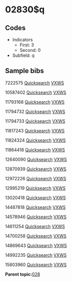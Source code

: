 # 02830$q

## Codes

-   Indicators
    -   First: 3
    -   Second: 0
-   Subfield: q

## Sample bibs

7222575 [Quicksearch](https://search.library.yale.edu/catalog/7222575) [VXWS](http://prodorbis.library.yale.edu:7014/vxws/GetHoldingsService?bibId=7222575)

10587402 [Quicksearch](https://search.library.yale.edu/catalog/10587402) [VXWS](http://prodorbis.library.yale.edu:7014/vxws/GetHoldingsService?bibId=10587402)

11793168 [Quicksearch](https://search.library.yale.edu/catalog/11793168) [VXWS](http://prodorbis.library.yale.edu:7014/vxws/GetHoldingsService?bibId=11793168)

11794732 [Quicksearch](https://search.library.yale.edu/catalog/11794732) [VXWS](http://prodorbis.library.yale.edu:7014/vxws/GetHoldingsService?bibId=11794732)

11794733 [Quicksearch](https://search.library.yale.edu/catalog/11794733) [VXWS](http://prodorbis.library.yale.edu:7014/vxws/GetHoldingsService?bibId=11794733)

11817243 [Quicksearch](https://search.library.yale.edu/catalog/11817243) [VXWS](http://prodorbis.library.yale.edu:7014/vxws/GetHoldingsService?bibId=11817243)

11824324 [Quicksearch](https://search.library.yale.edu/catalog/11824324) [VXWS](http://prodorbis.library.yale.edu:7014/vxws/GetHoldingsService?bibId=11824324)

11864418 [Quicksearch](https://search.library.yale.edu/catalog/11864418) [VXWS](http://prodorbis.library.yale.edu:7014/vxws/GetHoldingsService?bibId=11864418)

12640090 [Quicksearch](https://search.library.yale.edu/catalog/12640090) [VXWS](http://prodorbis.library.yale.edu:7014/vxws/GetHoldingsService?bibId=12640090)

12870939 [Quicksearch](https://search.library.yale.edu/catalog/12870939) [VXWS](http://prodorbis.library.yale.edu:7014/vxws/GetHoldingsService?bibId=12870939)

12972226 [Quicksearch](https://search.library.yale.edu/catalog/12972226) [VXWS](http://prodorbis.library.yale.edu:7014/vxws/GetHoldingsService?bibId=12972226)

12995219 [Quicksearch](https://search.library.yale.edu/catalog/12995219) [VXWS](http://prodorbis.library.yale.edu:7014/vxws/GetHoldingsService?bibId=12995219)

13020418 [Quicksearch](https://search.library.yale.edu/catalog/13020418) [VXWS](http://prodorbis.library.yale.edu:7014/vxws/GetHoldingsService?bibId=13020418)

14487818 [Quicksearch](https://search.library.yale.edu/catalog/14487818) [VXWS](http://prodorbis.library.yale.edu:7014/vxws/GetHoldingsService?bibId=14487818)

14578946 [Quicksearch](https://search.library.yale.edu/catalog/14578946) [VXWS](http://prodorbis.library.yale.edu:7014/vxws/GetHoldingsService?bibId=14578946)

14611254 [Quicksearch](https://search.library.yale.edu/catalog/14611254) [VXWS](http://prodorbis.library.yale.edu:7014/vxws/GetHoldingsService?bibId=14611254)

14700258 [Quicksearch](https://search.library.yale.edu/catalog/14700258) [VXWS](http://prodorbis.library.yale.edu:7014/vxws/GetHoldingsService?bibId=14700258)

14869643 [Quicksearch](https://search.library.yale.edu/catalog/14869643) [VXWS](http://prodorbis.library.yale.edu:7014/vxws/GetHoldingsService?bibId=14869643)

14992235 [Quicksearch](https://search.library.yale.edu/catalog/14992235) [VXWS](http://prodorbis.library.yale.edu:7014/vxws/GetHoldingsService?bibId=14992235)

15803960 [Quicksearch](https://search.library.yale.edu/catalog/15803960) [VXWS](http://prodorbis.library.yale.edu:7014/vxws/GetHoldingsService?bibId=15803960)

**Parent topic:**[028](../../tags/028/028.md)


